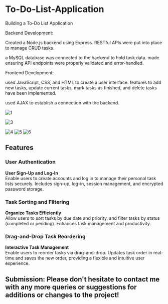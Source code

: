 # To-Do-List-Application
Building a To-Do List Application

Backend Development:

Created a Node.js backend using Express.
RESTful APIs were put into place to manage CRUD tasks.

a MySQL database was connected to the backend to hold task data.
made ensuring API endpoints were properly validated and error-handled.


Frontend Development:

used JavaScript, CSS, and HTML to create a user interface.
features to add new tasks, update current tasks, mark tasks as finished, and delete tasks have been implemented.

used AJAX to establish a connection with the backend.

![1](https://github.com/chamidudp/To-Do-List-Application/assets/84907191/070903af-89f4-46e5-bcbb-bd97e072e7df)




![3](https://github.com/chamidudp/To-Do-List-Application/assets/84907191/2d3b5da8-c468-4fb9-bdaf-0dfe35289718)

![4](https://github.com/chamidudp/To-Do-List-Application/assets/84907191/137b6132-4c03-4152-87a7-d894f8cb3145)
![5](https://github.com/chamidudp/To-Do-List-Application/assets/84907191/f6bd35a1-c3f9-421b-a074-7d37ce0d3554)
![6](https://github.com/chamidudp/To-Do-List-Application/assets/84907191/09e884d3-b7a0-4ed3-bab9-7a5f4c1d0975)


## Features

### **User Authentication**
**User Sign-Up and Log-In**  
Enable users to create accounts and log in to manage their personal task lists securely. Includes sign-up, log-in, session management, and encrypted password storage.

### **Task Sorting and Filtering**
**Organize Tasks Efficiently**  
Allow users to sort tasks by due date and priority, and filter tasks by status (completed or pending). Enhances task management and productivity.

### **Drag-and-Drop Task Reordering**
**Interactive Task Management**  
Enable users to reorder tasks via drag-and-drop. Updates task order in real-time and saves the new order, providing a flexible and intuitive user experience.


## Submission: Please don't hesitate to contact me with any more queries or suggestions for additions or changes to the project!
